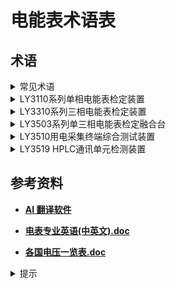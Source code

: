 # 电能表术语表

## 术语

 <details>
<summary>
常见术语 
 </summary>

|   中文   |               英文               |                    注释                    |
| :------: | :------------------------------: | :----------------------------------------: |
|   单相   |           Single-phase           |
|   三相   |           Three-phase            |
|   功率   |              Power               |
|   电流   |             Current              |
|   安培   |              Ampere              |
|   电压   |             Voltage              |
|   伏特   |               Volt               |
| 功率因数 |           Power Factor           |
|   容性   |            Capacitive            |
|   感性   |            Inductive             |
|   负载   |               Load               |
| 视在功率 |          Apparent Power          |
| 有功功率 |           Active Power           |
| 无功功率 |          Reactive Power          |
|   误差   |              Error               |
|   载波   |             Carrier              |
|  波特率  |            Baud Rate             |
| 脉冲信号 |           Pulse Signal           |
|  失真度  |            Distortion            |
|  标准表  | Standard Meter / Reference Meter |
|   台体   |            Workbench             |
|   量程   |        Measurement Range         |
| 调节细度 |       Adjustment Fineness        | Adjustable Accuracy / Adjustable Precision |

</details>

<details>
<summary>
LY3110系列单相电能表检定装置
</summary>

|        中文        |                    英文                    |              注释              |
| :----------------: | :----------------------------------------: | :----------------------------: |
|     单相电能表     |         Single-Phase Energy Meter          |
|      检定装置      |            Verification Device             |
|       功率源       |                Power Source                |
|    多功能标准表    |       Multi-Function Standard Meter        |
|     误差计算器     |              Error Calculator              |
|    RS485 服务器    |                RS485 Server                |
|       时基源       |              Time Base Source              |
|       电能表       |                Energy Meter                |
|     智能电能表     |          Intelligent Energy Meter          |
|    多费率电能表    |          Multi-Rate Energy Meter           |
|    预付费电能表    |          Prepayment Energy Meter           |
|      电压跌落      |                Voltage Dip                 |
|    电压逐渐变化    |           Gradual Voltage Change           |
|      电能误差      |                Energy Error                |
|     日计时误差     |             Daily Timing Error             |
|      频率影响      |            Frequency Influence             |
|      电压影响      |             Voltage Influence              |
|      谐波影响      |             Harmonic Influence             |
|       逆向序       |              Reverse Sequence              |
|     电压不平衡     |             Voltage Unbalance              |
|      输出电量      |                Output Power                |
|    电压电流量程    |         Voltage and Current Range          |
|    输出负载容量    |            Output Load Capacity            |
|        相序        |               Phase Sequence               |
|    输出电量调节    |          Output Power Adjustment           |
|   输出功率稳定度   |           Output Power Stability           |
| 输出电压电流失真度 |   Output Voltage and Current Distortion    |
|      谐波设置      |              Harmonic Setting              |
|      监视仪表      |           Monitoring Instrument            |
|      电能脉冲      |                Energy Pulse                |
|  标准电能脉冲输出  |        Standard Energy Pulse Output        |
|      脉冲常数      |               Pulse Constant               |
|    电压电流档位    |         Voltage and Current Level          |
|      调节细度      |            Adjustment Fineness             |
|      相位调节      |              Phase Adjustment              |
|      频率调节      |            Frequency Adjustment            |
|   标准偏差估计值   |        Standard Deviation Estimate         |
|    允许测量误差    |       Permissible Measurement Error        |
|     电能表常数     |           Energy Meter Constant            |
|     电能表校验     |         Energy Meter Verification          |
|     电能表误差     |             Energy Meter Error             |
|   电能表走字试验   |         Energy Meter Walking Test          |
|     电能表潜动     |             Energy Meter Creep             |
|     电能表起动     |           Energy Meter Start-Up            |
|   电能表基本误差   |          Energy Meter Basic Error          |
|    电能表影响量    |      Energy Meter Influence Quantity       |
|   电能表检定规程   | Electricity Meter Verification Regulations |
|      线性负载      |                Linear Load                 |
|        谐波        |                  Harmonic                  |
|        基波        |              Fundamental Wave              |
|       次谐波       |                Subharmonic                 |
|      奇次谐波      |                Odd Harmonic                |
|       方顶波       |                Square Wave                 |
|       尖顶波       |                 Sharp Wave                 | 或尖峰波可以翻译为 “Peak Wave” |
|       脉冲波       |                 Pulse Wave                 |
|      过零点波      |             Zero-Crossing Wave             |
|      高次谐波      |              Higher Harmonic               |

</details>

<details>
<summary>
LY3310系列三相电能表检定装置
</summary>

|       中文       |                 英文                  | 注释 |
| :--------------: | :-----------------------------------: | :--: |
|    三相电能表    |       Three-phase energy meter        |
|  电能表检定装置  |   Energy meter verification device    |
|      功率源      |             Power source              |
|      标准表      |            Standard meter             |
|    误差计算器    |           Error calculator            |
|   RS485 服务器   |             RS485 server              |
|    精密时基源    |      Precision time base source       |
|     电能脉冲     |         Electric energy pulse         |
|       相序       |            Phase sequence             |
|   电压电流量程   |       Voltage and current range       |
|   输出负载容量   |         Output load capacity          |
|    功率稳定度    |            Power stability            |
|  电压电流失真度  |    Voltage and current distortion     |
|  三相电量对称性  |      Three-phase power symmetry       |
|     谐波设置     |           Harmonic settings           |
|     监视仪表     |        Monitoring instruments         |
|     基本误差     |              Basic error              |
|    测量重复性    |       Measurement repeatability       |
|     走字试验     |               Walk test               |
|    影响量试验    |        Influence quantity test        |
|     潜动试验     |              Creep test               |
|     起动试验     |             Start-up test             |
|     常数试验     |             Constant test             |
|    一致性试验    |           Consistency test            |
|   费控功能试验   |      Cost control function test       |
|    日计时误差    |          Daily timing error           |
|   最大需量误差   |         Maximum demand error          |
|     电压影响     |           Voltage influence           |
|     频率影响     |          Frequency influence          |
|     谐波影响     |          Harmonic influence           |
|      逆向序      |           Reverse sequence            |
|    电压不平衡    |           Voltage unbalance           |
|    误差一致性    |           Error consistency           |
|     电压跌落     |              Voltage dip              |
|   电压逐渐变化   |        Voltage gradual change         |
|     电能误差     |         Electric energy error         |
|     无功电能     |            Reactive energy            |
|     有功电能     |             Active energy             |
|     视在功率     |            Apparent power             |
|     功率因数     |             Power factor              |
|      相位差      |           Phase difference            |
|     频率测量     |         Frequency measurement         |
|     谐波分析     |           Harmonic analysis           |
|      失真度      |              Distortion               |
| 标准电能脉冲输出 | Standard electric energy pulse output |
|    电能表常数    |         Energy meter constant         |
|    电能表校验    |       Energy meter calibration        |
|    电能表误差    |          Energy meter error           |
|    电能表走字    |           Energy meter walk           |
|    电能表通信    |      Energy meter communication       |

</details>

<details>
<summary>
LY3503系列单三相电能表检定融合台
</summary>

|        中文        |                         英文                         | 注释 |
| :----------------: | :--------------------------------------------------: | :--: |
|       电能表       |                Electric Energy Meter                 |
|    单三相电能表    |    Single and Three-phase Electric Energy Meters     |
|     检定融合台     |             Multi-Verification Platform              |
|    多功能电能表    |        Multi-functional Electric Energy Meter        |
|   三相智能电能表   |    Three-phase Intelligent Electric Energy Meter     |
|  三相多功能电能表  |  Three-phase Multi-functional Electric Energy Meter  |
|   三相载波电能表   |    Three-phase Carrier Wave Electric Energy Meter    |
|  三相多费率电能表  |     Three-phase Multi-rate Electric Energy Meter     |
|    电子式电能表    |        Electronic Type Electric Energy Meter         |
|     无功电能表     |         Reactive Power Electric Energy Meter         |
|     三相四线制     |             Three-phase Four-wire System             |
|     三相三线制     |            Three-phase Three-wire System             |
|      基本误差      |                     Basic Error                      |
|     测量重复性     |              Measurement Repeatability               |
|    电压电流量程    |              Voltage and Current Range               |
|    输出负载容量    |                 Output Load Capacity                 |
|        相序        |                    Phase Sequence                    |
|    输出电量调节    |               Output Power Adjustment                |
|   输出功率稳定度   |                Output Power Stability                |
| 输出电压电流失真度 |        Output Voltage and Current Distortion         |
|   三相电量对称性   |              Three-phase Power Symmetry              |
|      谐波设置      |                   Harmonic Setting                   |
|      监视仪表      |                Monitoring Instrument                 |
|      电能脉冲      |                Electric Energy Pulse                 |
|  标准电能脉冲输出  |        Standard Electric Energy Pulse Output         |
|       功率源       |                     Power Source                     |
|       标准表       |                    Standard Meter                    |
|     误差计算器     |                   Error Calculator                   |
|    RS485 服务器    |                     RS485 Server                     |
| 电能表检定软件平台 | Electric Energy Meter Verification Software Platform |
|      参比条件      |                 Reference Conditions                 |
|      功率因数      |                     Power Factor                     |
|       相位角       |                     Phase Angle                      |
|        频率        |                      Frequency                       |
|      有功功率      |                     Active Power                     |
|      无功功率      |                    Reactive Power                    |
|      视在功率      |                    Apparent Power                    |
|      电能误差      |                Electric Energy Error                 |
|     日计时误差     |                  Daily Timing Error                  |
|      走字试验      |                     Walking Test                     |
|     影响量试验     |               Influence Quantity Test                |
|      谐波影响      |                  Harmonic Influence                  |
|       逆相序       |                Reverse Phase Sequence                |
|     电压不平衡     |                  Voltage Unbalance                   |
|     误差一致性     |                  Error Consistency                   |
|      电压跌落      |                     Voltage Dip                      |
|    电压逐渐变化    |                Voltage Gradual Change                |
|     电能表常数     |            Electric Energy Meter Constant            |

</details>

<details>
<summary>
LY3510用电采集终端综合测试装置
</summary>

|            中文            |                          英文                           | 注释 |
| :------------------------: | :-----------------------------------------------------: | :--: |
|        用电采集终端        |        Electric Power Data Acquisition Terminal         |
|        综合测试装置        |              Comprehensive Testing Device               |
|          专变终端          |              Special Transformer Terminal               |
|          负控终端          |                Negative Control Terminal                |
|        配变计量终端        |       Distribution Transformer Metering Terminal        |
|           集中器           |                      Concentrator                       |
|           采集器           |                        Collector                        |
|        自动接线功能        |                Automatic Wiring Function                |
|        载波功能测试        |               Carrier Wave Function Test                |
|        电源性能试验        |              Power Supply Performance Test              |
|         状态量采集         |               State Quantity Acquisition                |
|       交流模拟量采集       |             AC Analog Quantity Acquisition              |
|       电能量采集试验       |            Electric Energy Acquisition Test             |
|        脉冲功能试验        |                   Pulse Function Test                   |
|     总加组日月电量召集     |    Total Group Day and Month Electric Quantity Call     |
|   终端实时和当前数据召集   |        Terminal Real-time and Current Data Call         |
|          有功功率          |                      Active Power                       |
|          无功功率          |                     Reactive Power                      |
|          功率因数          |                      Power Factor                       |
|         日冻结数据         |                    Daily Frozen Data                    |
|          负荷曲线          |                       Load Curve                        |
|         月冻结数据         |                   Monthly Frozen Data                   |
|          对时功能          |              Time Synchronization Function              |
|       参数设置与查询       |               Parameter Setting and Query               |
|         时段控功能         |              Time Period Control Function               |
|         厂休控功能         |              Factory Rest Control Function              |
|       营业报停控功能       |          Business Suspension Control Function           |
|        电能量定值控        |           Electric Energy Fixed Value Control           |
|       购电能量(费)控       |       Electricity Purchase Energy (Cost) Control        |
|        催费告警功能        |               Fee Reminder Alarm Function               |
|          保电功能          |                Power Protection Function                |
|          剔除功能          |                  Elimination Function                   |
|          遥控测试          |                   Remote Control Test                   |
|     电能表参数变更事件     |      Electric Energy Meter Parameter Change Event       |
|      电压回路异常事件      |             Voltage Circuit Abnormal Event              |
|      电流回路异常事件      |             Current Circuit Abnormal Event              |
|        相序异常事件        |              Phase Sequence Abnormal Event              |
|     电能表时间超差事件     |    Electric Energy Meter Time Exceeding Error Event     |
|    电压/电流不平衡事件     |             Voltage/Current Imbalance Event             |
|      终端停/上电事件       |               Terminal Power Off/On Event               |
|      购电参数设置事件      |      Electricity Purchase Parameter Setting Event       |
|        密码错误事件        |                  Password Error Event                   |
|   终端 485 抄表错误事件    |         Terminal 485 Meter Reading Error Event          |
|        电压越限事件        |              Voltage Exceeding Limit Event              |
|        电流越限事件        |              Current Exceeding Limit Event              |
|         超负荷事件         |                     Overload Event                      |
|     定时发送 1 类数据      |           Timing Transmission of Class 1 Data           |
|     定时发送 2 类数据      |           Timing Transmission of Class 2 Data           |
|     电能表示度下降事件     |        Electric Energy Meter Reading Drop Event         |
|       电能表飞走事件       |        Electric Energy Meter Running Away Event         |
|       电能表停走事件       |          Electric Energy Meter Stopping Event           |
|       电能表通信事件       |        Electric Energy Meter Communication Event        |
|        CT 异常事件         |           Current Transformer Abnormal Event            |
|  电能表运行状态字变位事件  | Electric Energy Meter Operation State Word Change Event |
|     终端通信流量门超限     |    Terminal Communication Traffic Threshold Exceeded    |
|        谐波影响试验        |                 Harmonic Influence Test                 |
|        频率影响试验        |                Frequency Influence Test                 |
|        超量限值试验        |                  Over Limit Value Test                  |
|     电流不平衡影响试验     |            Current Imbalance Influence Test             |
|      载波实时数据召测      |            Carrier Wave Real-time Data Call             |
|       载波日冻结数据       |             Carrier Wave Daily Frozen Data              |
|       载波月冻结数据       |            Carrier Wave Monthly Frozen Data             |
|      载波重点用户监测      |            Carrier Wave Key User Monitoring             |
|        载波透明转发        |           Carrier Wave Transparent Forwarding           |
|        载波数据转发        |              Carrier Wave Data Forwarding               |
|      载波数据补抄试验      |             Carrier Wave Data Re-copy Test              |
|     载波抄表成功率统计     |   Carrier Wave Meter Reading Success Rate Statistics    |
|          基本误差          |                       Basic Error                       |
|        时钟误差测试        |                    Clock Error Test                     |
|         测量重复性         |                Measurement Repeatability                |
|          输出电量          |                Output Electric Quantity                 |
|        电压电流量程        |                Voltage and Current Range                |
|        输出负载容量        |                  Output Load Capacity                   |
|            相序            |                     Phase Sequence                      |
|        输出电量调节        |           Output Electric Quantity Adjustment           |
|          相位调节          |                    Phase Adjustment                     |
|          频率调节          |                  Frequency Adjustment                   |
|       输出功率稳定度       |                 Output Power Stability                  |
|     输出电压电流失真度     |          Output Voltage and Current Distortion          |
|       三相电量对称性       |         Three-phase Electric Quantity Symmetry          |
|          谐波设置          |                    Harmonic Setting                     |
|          监视仪表          |                  Monitoring Instrument                  |
|          标准表法          |                  Standard Table Method                  |
|         三相功率源         |                Three-phase Power Source                 |
|      三相多功能标准表      |        Three-phase Multi-function Standard Table        |
|         精密时基源         |               Precision Time Base Source                |
|         模拟控制器         |                    Analog Controller                    |
|           挂表架           |                      Meter Hanger                       |
|        RS-485 通信         |                  RS-485 Communication                   |
|          电能脉冲          |                  Electric Energy Pulse                  |
|           电能表           |                  Electric Energy Meter                  |
| 电压、电流、功率、功率因数 |          Voltage, Current, Power, Power Factor          |
|     有功电能、无功电能     |             Active Energy, Reactive Energy              |
|          视在功率          |                     Apparent Power                      |
|           失真度           |                       Distortion                        |
|          谐波分析          |                    Harmonic Analysis                    |
|         稳定度测量         |                  Stability Measurement                  |
|          误差检定          |                   Error Verification                    |
|          电能误差          |                  Electric Energy Error                  |
|          通信接口          |                 Communication Interface                 |

</details>

<details>
<summary>
LY3519 HPLC通讯单元检测装置
</summary>

|         中文          |                      英文                      | 注释 |
| :-------------------: | :--------------------------------------------: | :--: |
| HPLC 通讯单元检测装置 |     HPLC Communication Unit Testing Device     |
|       单相模块        |              Single-phase Module               |
|       三相模块        |               Three-phase Module               |
|     采集终端模块      |          Acquisition Terminal Module           |
|     HPLC+HRF 模块     |                HPLC+HRF Module                 |
|     双模检测方案      |           Dual-mode Detection Scheme           |
|       检测项目        |                   Test Items                   |
|     外观结构测试      |         Appearance and Structure Test          |
|     通信性能测试      |         Communication Performance Test         |
|       功耗测试        |             Power Consumption Test             |
|    电源适应性测试     |         Power Supply Adaptability Test         |
|     芯片 ID 检测      |               Chip ID Detection                |
|     HPLC 信道检测     |             HPLC Channel Detection             |
|     HRF 信道检测      |             HRF Channel Detection              |
|      电能表模块       |          Electric Energy Meter Module          |
|        从节点         |                Slave Node (STA)                |
|       终端模块        |                Terminal Module                 |
|        主节点         |               Master Node (CCO)                |
|      检定指示灯       |           Inspection Indicator Light           |
|       急停开关        |             Emergency Stop Switch              |
|  集中器载波模块接口   |     Concentrator Carrier Module Interface      |
|  电能表载波模块接口   | Electric Energy Meter Carrier Module Interface |
|        服务器         |                     Server                     |
|      电源总开关       |           Power Supply Master Switch           |
|   市电 AC220V 插座    |              AC220V Power Socket               |
|        接地柱         |                 Grounding Post                 |
|         PC 机         |               Personal Computer                |
|         网口          |                  Network Port                  |
|       铭牌信息        |             Nameplate Information              |
|     交流电压范围      |                AC Voltage Range                |
|         频率          |                   Frequency                    |
|       谐波含量        |                Harmonic Content                |
|   直流电压供电范围    |            DC Voltage Supply Range             |
|  直流功耗测试准确度   |       DC Power Consumption Test Accuracy       |
|     载波衰减幅度      |         Carrier Attenuation Amplitude          |
|     一/二维码扫描     |       One/two-dimensional Code Scanning        |
|      条码扫描枪       |                Barcode Scanner                 |
|       资产信息        |               Asset Information                |
|       抄控设备        |              Copy Control Device               |
|        测试帧         |                   Test Frame                   |
|      初始化交互       |           Initialization Interaction           |
|       模拟表器        |                   Simulator                    |
|      模拟集中器       |             Simulator Concentrator             |
|        应答帧         |                 Response Frame                 |
|      电力线信道       |               Power Line Channel               |
|       静态功耗        |            Static Power Consumption            |
|       动态功耗        |           Dynamic Power Consumption            |
|       检测工装        |                  Test Tooling                  |
|       MDS 系统        |                   MDS System                   |
|       故障处理        |                 Fault Handling                 |

</details>

## 参考资料

- [**AI 翻译软件**](https://www.quark.cn/?entry=sem_pinzhuanbdsempckk)

- [**电表专业英语(中英文).doc**](<./src/电表专业英语(中英文).doc>)

- [**各国电压一览表.doc**](./src/各国电压一览表.doc)

<details>
<summary>
提示
</summary>

###### 网页检索：<kbd>Ctrl</kbd>+<kbd>F</kbd>

</details>
